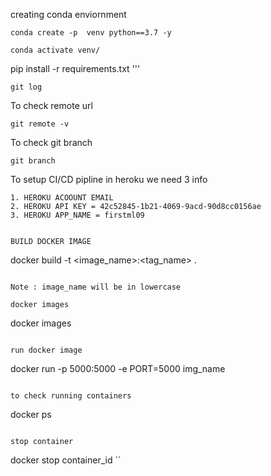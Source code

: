 creating conda enviornment


```
conda create -p  venv python==3.7 -y

conda activate venv/
```

pip install -r requirements.txt 
'''

``` status check git 
git log 
``` 


To check remote url
```
git remote -v 

```

To check git branch

```
git branch
```

To setup CI/CD pipline in heroku we need 3 info

```
1. HEROKU ACOOUNT EMAIL
2. HEROKU API KEY = 42c52845-1b21-4069-9acd-90d8cc0156ae
3. HEROKU APP_NAME = firstml09


BUILD DOCKER IMAGE 

```
docker build -t <image_name>:<tag_name> .

```

Note : image_name will be in lowercase

docker images
```
docker images
```

run docker image
```
docker run -p 5000:5000 -e PORT=5000 img_name
```

to check running containers

```
docker ps
```

stop container
```
docker stop container_id
``
